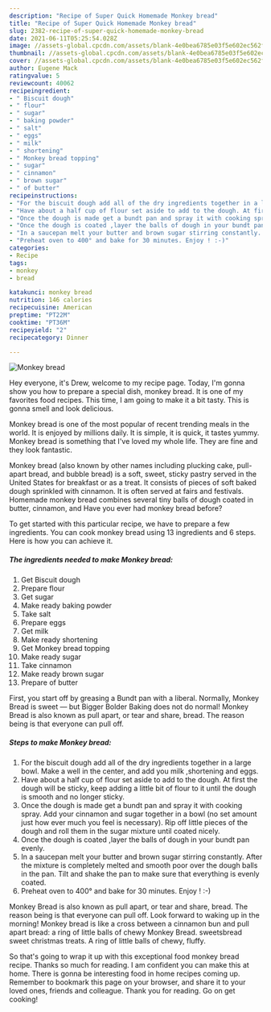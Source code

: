 ```yaml
---
description: "Recipe of Super Quick Homemade Monkey bread"
title: "Recipe of Super Quick Homemade Monkey bread"
slug: 2382-recipe-of-super-quick-homemade-monkey-bread
date: 2021-06-11T05:25:54.028Z
image: //assets-global.cpcdn.com/assets/blank-4e0bea6785e03f5e602ec562f230caae08da540cada707380b4fe1bbebba43da.png
thumbnail: //assets-global.cpcdn.com/assets/blank-4e0bea6785e03f5e602ec562f230caae08da540cada707380b4fe1bbebba43da.png
cover: //assets-global.cpcdn.com/assets/blank-4e0bea6785e03f5e602ec562f230caae08da540cada707380b4fe1bbebba43da.png
author: Eugene Mack
ratingvalue: 5
reviewcount: 40062
recipeingredient:
- " Biscuit dough"
- " flour"
- " sugar"
- " baking powder"
- " salt"
- " eggs"
- " milk"
- " shortening"
- " Monkey bread topping"
- " sugar"
- " cinnamon"
- " brown sugar"
- " of butter"
recipeinstructions:
- "For the biscuit dough add all of the dry ingredients together in a large bowl. Make a well in the center, and add you milk ,shortening and eggs."
- "Have about a half cup of flour set aside to add to the dough. At first the dough will be sticky, keep adding a little bit of flour to it until the dough is smooth and no longer sticky."
- "Once the dough is made get a bundt pan and spray it with cooking spray. Add your cinnamon and sugar together in a bowl (no set amount just how ever much you feel is necessary). Rip off little pieces of the dough and roll them in the sugar mixture until coated nicely."
- "Once the dough is coated ,layer the balls of dough in your bundt pan evenly."
- "In a saucepan melt your butter and brown sugar stirring constantly. After the mixture is completely melted and smooth poor over the dough balls in the pan. Tilt and shake the pan to make sure that everything is evenly coated."
- "Preheat oven to 400° and bake for 30 minutes. Enjoy ! :-)"
categories:
- Recipe
tags:
- monkey
- bread

katakunci: monkey bread 
nutrition: 146 calories
recipecuisine: American
preptime: "PT22M"
cooktime: "PT36M"
recipeyield: "2"
recipecategory: Dinner

---
```



![Monkey bread](//assets-global.cpcdn.com/assets/blank-4e0bea6785e03f5e602ec562f230caae08da540cada707380b4fe1bbebba43da.png)

Hey everyone, it's Drew, welcome to my recipe page. Today, I'm gonna show you how to prepare a special dish, monkey bread. It is one of my favorites food recipes. This time, I am going to make it a bit tasty. This is gonna smell and look delicious.

Monkey bread is one of the most popular of recent trending meals in the world. It is enjoyed by millions daily. It is simple, it is quick, it tastes yummy. Monkey bread is something that I've loved my whole life. They are fine and they look fantastic.

Monkey bread (also known by other names including plucking cake, pull-apart bread, and bubble bread) is a soft, sweet, sticky pastry served in the United States for breakfast or as a treat. It consists of pieces of soft baked dough sprinkled with cinnamon. It is often served at fairs and festivals. Homemade monkey bread combines several tiny balls of dough coated in butter, cinnamon, and Have you ever had monkey bread before?


To get started with this particular recipe, we have to prepare a few ingredients. You can cook monkey bread using 13 ingredients and 6 steps. Here is how you can achieve it.

<!--inarticleads1-->

##### The ingredients needed to make Monkey bread:

1. Get  Biscuit dough
1. Prepare  flour
1. Get  sugar
1. Make ready  baking powder
1. Take  salt
1. Prepare  eggs
1. Get  milk
1. Make ready  shortening
1. Get  Monkey bread topping
1. Make ready  sugar
1. Take  cinnamon
1. Make ready  brown sugar
1. Prepare  of butter


First, you start off by greasing a Bundt pan with a liberal. Normally, Monkey Bread is sweet — but Bigger Bolder Baking does not do normal! Monkey Bread is also known as pull apart, or tear and share, bread. The reason being is that everyone can pull off. 

<!--inarticleads2-->

##### Steps to make Monkey bread:

1. For the biscuit dough add all of the dry ingredients together in a large bowl. Make a well in the center, and add you milk ,shortening and eggs.
1. Have about a half cup of flour set aside to add to the dough. At first the dough will be sticky, keep adding a little bit of flour to it until the dough is smooth and no longer sticky.
1. Once the dough is made get a bundt pan and spray it with cooking spray. Add your cinnamon and sugar together in a bowl (no set amount just how ever much you feel is necessary). Rip off little pieces of the dough and roll them in the sugar mixture until coated nicely.
1. Once the dough is coated ,layer the balls of dough in your bundt pan evenly.
1. In a saucepan melt your butter and brown sugar stirring constantly. After the mixture is completely melted and smooth poor over the dough balls in the pan. Tilt and shake the pan to make sure that everything is evenly coated.
1. Preheat oven to 400° and bake for 30 minutes. Enjoy ! :-)


Monkey Bread is also known as pull apart, or tear and share, bread. The reason being is that everyone can pull off. Look forward to waking up in the morning! Monkey bread is like a cross between a cinnamon bun and pull apart bread: a ring of little balls of chewy Monkey Bread. sweetsbread sweet christmas treats. A ring of little balls of chewy, fluffy. 

So that's going to wrap it up with this exceptional food monkey bread recipe. Thanks so much for reading. I am confident you can make this at home. There is gonna be interesting food in home recipes coming up. Remember to bookmark this page on your browser, and share it to your loved ones, friends and colleague. Thank you for reading. Go on get cooking!

